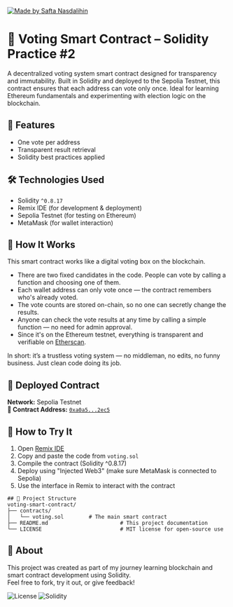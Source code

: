 [![Made by Safta Nasdalihin](https://img.shields.io/badge/Made%20by-Safta_Nasdalihin-blue)](https://github.com/nasdthestudent)

# 🧮 Voting Smart Contract – Solidity Practice #2

A decentralized voting system smart contract designed for transparency and immutability. Built in Solidity and deployed to the Sepolia Testnet, this contract ensures that each address can vote only once. Ideal for learning Ethereum fundamentals and experimenting with election logic on the blockchain.

## 📌 Features

- One vote per address
- Transparent result retrieval
- Solidity best practices applied

## 🛠️ Technologies Used

- Solidity `^0.8.17`
- Remix IDE (for development & deployment)
- Sepolia Testnet (for testing on Ethereum)
- MetaMask (for wallet interaction)


## 🚀 How It Works

This smart contract works like a digital voting box on the blockchain.

- There are two fixed candidates in the code. People can vote by calling a function and choosing one of them.
- Each wallet address can only vote once — the contract remembers who's already voted.
- The vote counts are stored on-chain, so no one can secretly change the results.
- Anyone can check the vote results at any time by calling a simple function — no need for admin approval.
- Since it's on the Ethereum testnet, everything is transparent and verifiable on [Etherscan](https://sepolia.etherscan.io).

In short: it’s a trustless voting system — no middleman, no edits, no funny business. Just clean code doing its job.


## 🔗 Deployed Contract

**Network:** Sepolia Testnet  
**📜 Contract Address:** [`0xa0a5...2ec5`](https://sepolia.etherscan.io/address/0x0219d0B5352fC9776D88F62Ef0bB95BF12d95F7D#code)


## 🧪 How to Try It

1. Open [Remix IDE](https://remix.ethereum.org/)
2. Copy and paste the code from `voting.sol`
3. Compile the contract (Solidity ^0.8.17)
4. Deploy using "Injected Web3" (make sure MetaMask is connected to Sepolia)
5. Use the interface in Remix to interact with the contract

```
## 📁 Project Structure
voting-smart-contract/
├── contracts/
│   └── voting.sol        # The main smart contract
├── README.md                       # This project documentation
└── LICENSE                         # MIT license for open-source use
```

## 🙋 About

This project was created as part of my journey learning blockchain and smart contract development using Solidity.  
Feel free to fork, try it out, or give feedback!

![License](https://img.shields.io/badge/license-MIT-green)
![Solidity](https://img.shields.io/badge/Solidity-0.8.17-blue)
